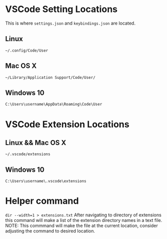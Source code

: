 # VSCode Setting Locations

This is where `settings.json` and `keybindings.json` are located.

## Linux

`~/.config/Code/User`

## Mac OS X

`~/Library/Application Support/Code/User/`

## Windows 10

`C:\Users\username\AppData\Roaming\Code\User`

# VSCode Extension Locations

## Linux && Mac OS X

`~/.vscode/extensions`

## Windows 10

`C:\Users\username\.vscode\extensions`

# Helper command

`dir --width=1 > extensions.txt`
After navigating to directory of extensions this command will make a list of the extension directory names in a text file.
NOTE: This commmand will make the file at the current location, consider adjusting the command to desired location.

